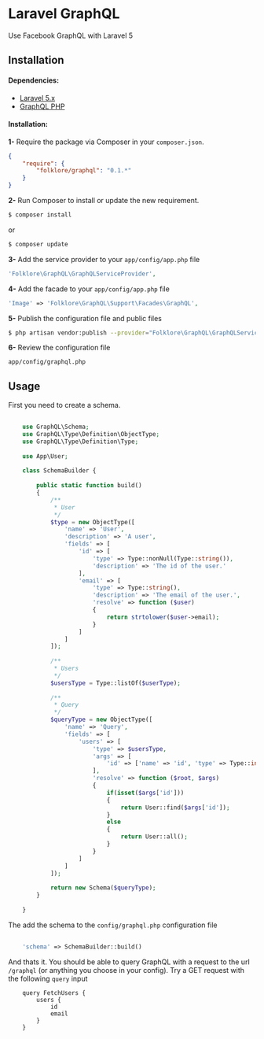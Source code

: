# Laravel GraphQL

Use Facebook GraphQL with Laravel 5


## Installation

#### Dependencies:

* [Laravel 5.x](https://github.com/laravel/laravel)
* [GraphQL PHP](https://github.com/webonyx/graphql-php)


#### Installation:

**1-** Require the package via Composer in your `composer.json`.
```json
{
	"require": {
		"folklore/graphql": "0.1.*"
	}
}
```

**2-** Run Composer to install or update the new requirement.

```bash
$ composer install
```

or

```bash
$ composer update
```

**3-** Add the service provider to your `app/config/app.php` file
```php
'Folklore\GraphQL\GraphQLServiceProvider',
```

**4-** Add the facade to your `app/config/app.php` file
```php
'Image' => 'Folklore\GraphQL\Support\Facades\GraphQL',
```

**5-** Publish the configuration file and public files

```bash
$ php artisan vendor:publish --provider="Folklore\GraphQL\GraphQLServiceProvider"
```

**6-** Review the configuration file

```
app/config/graphql.php
```

## Usage

First you need to create a schema.

```php
    
    use GraphQL\Schema;
    use GraphQL\Type\Definition\ObjectType;
    use GraphQL\Type\Definition\Type;
    
    use App\User;
    
    class SchemaBuilder {
        
        public static function build()
        {
            /**
             * User
             */
            $type = new ObjectType([
                'name' => 'User',
                'description' => 'A user',
                'fields' => [
                    'id' => [
                        'type' => Type::nonNull(Type::string()),
                        'description' => 'The id of the user.'
                    ],
                    'email' => [
                        'type' => Type::string(),
                        'description' => 'The email of the user.',
                        'resolve' => function ($user)
                        {
                            return strtolower($user->email);
                        }
                    ]
                ]
            ]);
            
            /**
             * Users
             */
            $usersType = Type::listOf($userType);
            
            /**
             * Query
             */
            $queryType = new ObjectType([
                'name' => 'Query',
                'fields' => [
                    'users' => [
                        'type' => $usersType,
                        'args' => [
                            'id' => ['name' => 'id', 'type' => Type::int()]
                        ],
                        'resolve' => function ($root, $args)
                        {
                            if(isset($args['id']))
                            {
                                return User::find($args['id']);
                            }
                            else
                            {
                                return User::all();
                            }
                        }
                    ]
                ]
            ]);
            
            return new Schema($queryType);
        }
        
    }

```

The add the schema to the `config/graphql.php` configuration file

```php
    
    'schema' => SchemaBuilder::build()

```

And thats it. You should be able to query GraphQL with a request to the url `/graphql` (or anything you choose in your config). Try a GET request with the following `query` input

```
    query FetchUsers {
        users {
            id
            email
        }
    }
```
